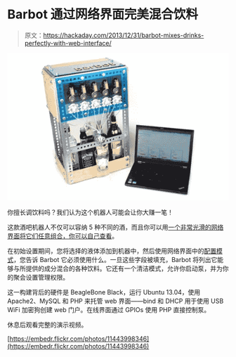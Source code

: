# Barbot 通过网络界面完美混合饮料

> 原文：<https://hackaday.com/2013/12/31/barbot-mixes-drinks-perfectly-with-web-interface/>

![barbot-with-laptop](img/b8d71ac6fa703993bba5d3c772e31597.png)

你擅长调饮料吗？我们认为这个机器人可能会让你大赚一笔！

这款酒吧机器人不仅可以容纳 5 种不同的酒，而且你可以用[一个非常光滑的网络界面将它们任意组合，你可以自己查看](http://barbot.seancarney.ca/)。

在初始设置期间，您将选择的液体添加到机器中，然后使用网络界面中的[配置模式](http://barbot.seancarney.ca/config)，您告诉 Barbot 它必须使用什么。一旦这些字段被填充，Barbot 将列出它能够与所提供的成分混合的各种饮料。它还有一个清洁模式，允许你启动泵，并为你的聚会设置管理权限。

这一构建背后的硬件是 BeagleBone Black，运行 Ubuntu 13.04，使用 Apache2、MySQL 和 PHP 来托管 web 界面——bind 和 DHCP 用于使用 USB WiFi 加密狗创建 web 门户。在线界面通过 GPIOs 使用 PHP 直接控制泵。

休息后观看完整的演示视频。

[https://embedr.flickr.com/photos/11443998346](https://embedr.flickr.com/photos/11443998346)